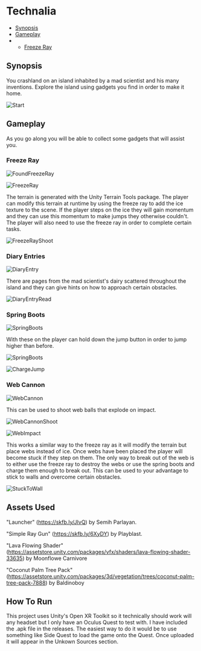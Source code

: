 # Technalia

 - [Synopsis](https://github.com/josharms00/TechnaliaVR/blob/main/README.md#synopsis)
 - [Gameplay](https://github.com/josharms00/TechnaliaVR/blob/main/README.md#gameplay)
 - - [Freeze Ray](https://github.com/josharms00/TechnaliaVR/blob/main/README.md#freeze-ray)

## Synopsis

You crashland on an island inhabited by a mad scientist and his many inventions. Explore the island using gadgets you find in order to make it home.

![Start](/screenshots/start.PNG)

## Gameplay

As you go along you will be able to collect some gadgets that will assist you.

### Freeze Ray

![FoundFreezeRay](/screenshots/freezeray_found.PNG)

![FreezeRay](/screenshots/freezeray.PNG)

The terrain is generated with the Unity Terrain Tools package. The player can modify this terrain at runtime by using the freeze ray to add the ice texture to the scene. If the player steps on the ice they will gain momentum and they can use this momentum to make jumps they otherwise couldn't. The player will also need to use the freeze ray in order to complete certain tasks.

![FreezeRayShoot](/screenshots/freezeray_shooting.PNG)

### Diary Entries

![DiaryEntry](/screenshots/diaryentry.PNG)

There are pages from the mad scientist's dairy scattered throughout the island and they can give hints on how to approach certain obstacles.

![DiaryEntryRead](/screenshots/diaryentry_read.PNG)

### Spring Boots

![SpringBoots](/screenshots/springboots.PNG)

With these on the player can hold down the jump button in order to jump higher than before.

![SpringBoots](/screenshots/springboots_charging.PNG)

![ChargeJump](/screenshots/chargejump.PNG)

### Web Cannon

![WebCannon](/screenshots/WebCannon.PNG)

This can be used to shoot web balls that explode on impact.

![WebCannonShoot](/screenshots/webcannon_shoot.PNG)

![WebImpact](/screenshots/webimpact.PNG)

This works a similar way to the freeze ray as it will modify the terrain but place webs instead of ice. Once webs have been placed the player will become stuck
if they step on them. The only way to break out of the web is to either use the freeze ray to destroy the webs or use the spring boots and charge them enough to
break out. This can be used to your advantage to stick to walls and overcome certain obstacles.

![StuckToWall](/screenshots/stucktoawall.PNG)

## Assets Used

"Launcher" (https://skfb.ly/JIvQ) by Semih Parlayan.

"Simple Ray Gun" (https://skfb.ly/6XyDY) by Playblast.

"Lava Flowing Shader" (https://assetstore.unity.com/packages/vfx/shaders/lava-flowing-shader-33635) by Moonflowe Carnivore

"Coconut Palm Tree Pack" (https://assetstore.unity.com/packages/3d/vegetation/trees/coconut-palm-tree-pack-7888) by Baldinoboy

## How To Run

This project uses Unity's Open XR Toolkit so it technically should work will any headset but I only have an Oculus Quest to test with. I have included the .apk file in the releases. The easiest way to do it would be to use something like Side Quest to load the game onto the Quest. Once uploaded it will appear in the Unkown Sources section.
